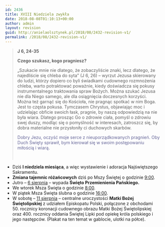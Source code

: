 ```yaml
---
id: 2436
title: XVIII Niedziela zwykła
date: 2018-08-08T01:10:13+00:00
author: admin
layout: revision
guid: http://anielaolsztynek.pl/2018/08/2432-revision-v1/
permalink: /2018/08/2432-revision-v1/
---
```

> **J 6, 24-35**
> 
> **Czego szukasz, kogo pragniesz?**
> 
> &#8222;Szukacie mnie nie dlatego, że zobaczyliście znaki, lecz dlatego, że najedliście się chleba do syta&#8221; (J 6, 26) &#8211; wyrzut Jezusa skierowany do ludzi, którzy dopiero co byli świadkami cudownego rozmnożenia chleba, warto potraktować poważnie, kiedy doświadcza się pokusy instrumentalnego traktowania spraw Bożych. Można szukać Jezusa nie dla Niego samego, ale dla osiągnięcia doczesnych korzyści. Można też garnąć się do Kościoła, nie pragnąc spotkać w nim Boga. Jest to częsta pokusa. Tymczasem Chrystus, objawiając moc i udzielając obficie swoich łask, pragnie, by naszą odpowiedzią na nie była wiara. Dlatego prosząc Go o zdrowie ciała, pomyśl o zdrowiu swej duszy, modląc się o pomyślność w interesach, zatroszcz się, by dobra materialne nie przysłoniły ci duchowych skarbów.
> 
> <span style="color: #666699;">Dobry Jezu, oczyść moje serce z nieuporządkowanych pragnień. Oby Duch Święty sprawił, bym kierował się w swoim postępowaniu miłością i wiarą.</span>
> 
> &nbsp;

  * Dziś **I niedziela miesiąca**, a więc wystawienie i adoracja Najświętszego Sakramentu.
  * **Zmiana tajemnic różańcowych** dziś po Mszy Świętej o godzinie <span style="text-decoration: underline;">9:00</span>.
  * Jutro &#8211; <span style="text-decoration: underline;">6 sierpnia</span> &#8211; wypada **Święto Przemienienia Pańskiego.**
  * We wtorek Msza Święta o godzinie <span style="text-decoration: underline;">8:00</span>.
  * W piątek Msza Święta ślubna o godzinie <span style="text-decoration: underline;">16:00</span>.
  * W sobotę &#8211; <span style="text-decoration: underline;">11 sierpnia</span> &#8211; centralne uroczystości **Matki Bożej Świętolipskiej** z udziałem Episkopatu Polski, połączone z obchodami 50. rocznicy koronacji cudownego obrazu Matki Bożej Świętolipskiej oraz 400. rocznicy oddania Świętej Lipki pod opiekę króla polskiego i jego następców. (Plakat na ten temat w gablocie, ulotki na półce).